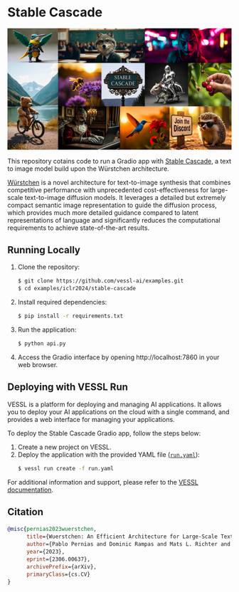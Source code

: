 # Stable Cascade
![img](https://github.com/Stability-AI/StableCascade/blob/master/figures/collage_1.jpg)

This repository cotains code to run a Gradio app with [Stable Cascade](https://github.com/Stability-AI/StableCascade), a text to image model build upon the Würstchen architecture.

[Würstchen](https://openreview.net/forum?id=gU58d5QeGv) is a novel architecture for text-to-image synthesis that combines competitive performance with unprecedented cost-effectiveness for large-scale text-to-image diffusion models. It leverages a detailed but extremely compact semantic image representation to guide the diffusion process, which provides much more detailed guidance compared to latent representations of language and significantly reduces the computational requirements to achieve state-of-the-art results.

## Running Locally
1. Clone the repository:
    ```bash
    $ git clone https://github.com/vessl-ai/examples.git
    $ cd examples/iclr2024/stable-cascade
    ```
2. Install required dependencies:
    ```bash
    $ pip install -r requirements.txt
    ```
3. Run the application:
    ```bash
    $ python api.py
    ```
4. Access the Gradio interface by opening http://localhost:7860 in your web browser.

## Deploying with VESSL Run
VESSL is a platform for deploying and managing AI applications. It allows you to deploy your AI applications on the cloud with a single command, and provides a web interface for managing your applications.

To deploy the Stable Cascade Gradio app, follow the steps below:

1. Create a new project on VESSL.
2. Deploy the application with the provided YAML file ([`run.yaml`](./run.yaml)):
    ```bash
    $ vessl run create -f run.yaml
    ```

For additional information and support, please refer to the [VESSL documentation](https://docs.vessl.ai).

## Citation
```bibtex
@misc{pernias2023wuerstchen,
      title={Wuerstchen: An Efficient Architecture for Large-Scale Text-to-Image Diffusion Models}, 
      author={Pablo Pernias and Dominic Rampas and Mats L. Richter and Christopher J. Pal and Marc Aubreville},
      year={2023},
      eprint={2306.00637},
      archivePrefix={arXiv},
      primaryClass={cs.CV}
}
```